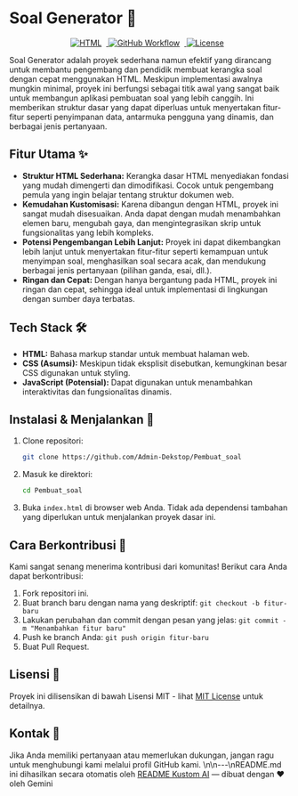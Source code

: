 # Soal Generator 📝

<p align="center">
  <a href="https://shields.io/">
    <img src="https://img.shields.io/badge/Language-HTML-orange.svg?style=flat-square" style="margin-right: 8px;" alt="HTML">
  </a>
  <a href="https://shields.io/">
    <img src="https://img.shields.io/badge/GitHub%20Workflow-Passing-brightgreen.svg?style=flat-square" style="margin-right: 8px;" alt="GitHub Workflow">
  </a>
  <a href="https://shields.io/">
    <img src="https://img.shields.io/badge/License-MIT-blue.svg?style=flat-square" style="margin-right: 8px;" alt="License">
  </a>
</p>

Soal Generator adalah proyek sederhana namun efektif yang dirancang untuk membantu pengembang dan pendidik membuat kerangka soal dengan cepat menggunakan HTML.  Meskipun implementasi awalnya mungkin minimal, proyek ini berfungsi sebagai titik awal yang sangat baik untuk membangun aplikasi pembuatan soal yang lebih canggih.  Ini memberikan struktur dasar yang dapat diperluas untuk menyertakan fitur-fitur seperti penyimpanan data, antarmuka pengguna yang dinamis, dan berbagai jenis pertanyaan.

## Fitur Utama ✨

*   **Struktur HTML Sederhana:** Kerangka dasar HTML menyediakan fondasi yang mudah dimengerti dan dimodifikasi. Cocok untuk pengembang pemula yang ingin belajar tentang struktur dokumen web.
*   **Kemudahan Kustomisasi:**  Karena dibangun dengan HTML, proyek ini sangat mudah disesuaikan. Anda dapat dengan mudah menambahkan elemen baru, mengubah gaya, dan mengintegrasikan skrip untuk fungsionalitas yang lebih kompleks.
*   **Potensi Pengembangan Lebih Lanjut:**  Proyek ini dapat dikembangkan lebih lanjut untuk menyertakan fitur-fitur seperti kemampuan untuk menyimpan soal, menghasilkan soal secara acak, dan mendukung berbagai jenis pertanyaan (pilihan ganda, esai, dll.).
*   **Ringan dan Cepat:** Dengan hanya bergantung pada HTML, proyek ini ringan dan cepat, sehingga ideal untuk implementasi di lingkungan dengan sumber daya terbatas.

## Tech Stack 🛠️

*   **HTML:** Bahasa markup standar untuk membuat halaman web.
*   **CSS (Asumsi):**  Meskipun tidak eksplisit disebutkan, kemungkinan besar CSS digunakan untuk styling.
*   **JavaScript (Potensial):**  Dapat digunakan untuk menambahkan interaktivitas dan fungsionalitas dinamis.

## Instalasi & Menjalankan 🚀

1.  Clone repositori:
    ```bash
    git clone https://github.com/Admin-Dekstop/Pembuat_soal
    ```
2.  Masuk ke direktori:
    ```bash
    cd Pembuat_soal
    ```
3.  Buka `index.html` di browser web Anda. Tidak ada dependensi tambahan yang diperlukan untuk menjalankan proyek dasar ini.

## Cara Berkontribusi 🤝

Kami sangat senang menerima kontribusi dari komunitas! Berikut cara Anda dapat berkontribusi:

1.  Fork repositori ini.
2.  Buat branch baru dengan nama yang deskriptif: `git checkout -b fitur-baru`
3.  Lakukan perubahan dan commit dengan pesan yang jelas: `git commit -m "Menambahkan fitur baru"`
4.  Push ke branch Anda: `git push origin fitur-baru`
5.  Buat Pull Request.

## Lisensi 📄

Proyek ini dilisensikan di bawah Lisensi MIT - lihat [MIT License](LICENSE.md) untuk detailnya.

## Kontak 📧

Jika Anda memiliki pertanyaan atau memerlukan dukungan, jangan ragu untuk menghubungi kami melalui profil GitHub kami.
\n\n---\nREADME.md ini dihasilkan secara otomatis oleh [README Kustom AI](https://admin-dekstop.github.io/Readme_generateAI/) — dibuat dengan ❤️ oleh Gemini

